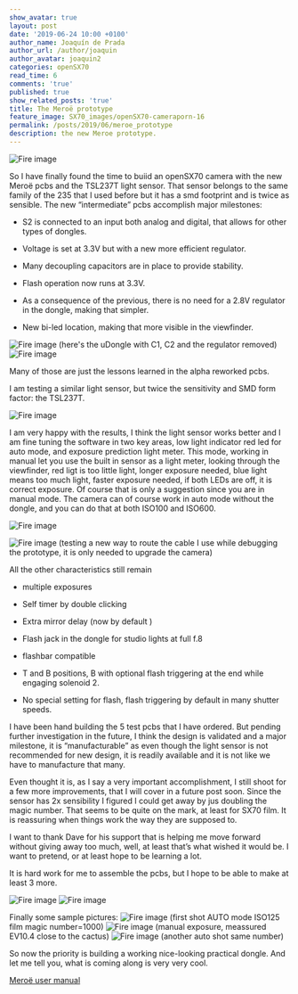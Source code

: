 ```yaml
---
show_avatar: true
layout: post
date: '2019-06-24 10:00 +0100'
author_name: Joaquín de Prada
author_url: /author/joaquin
author_avatar: joaquin2
categories: openSX70
read_time: 6
comments: 'true'
published: true
show_related_posts: 'true'
title: The Meroë prototype
feature_image: SX70_images/openSX70-cameraporn-16
permalink: /posts/2019/06/meroe_prototype
description: the new Meroe prototype.
---
```


![Fire image]({{site.url}}/{{site.baseurl}}img/2019/06/2019-06-22-meroe-test-3.jpg)

So I have finally found the time to buiid an openSX70 camera with the new Meroë pcbs and the TSL237T light sensor. That sensor belongs to the same family of the 235 that I used before but it has a smd footprint and is twice as sensible.
The new “intermediate” pcbs accomplish major milestones:

- S2 is connected to an input both analog and digital, that allows for other types of dongles.

- Voltage is set at 3.3V but with a new more efficient regulator.

- Many decoupling capacitors are in place to provide stability.

- Flash operation now runs at 3.3V.

- As a consequence of the previous, there is no need for a 2.8V regulator in the dongle, making that simpler.

- New bi-led location, making that more visible in the viewfinder.

![Fire image]({{site.url}}/{{site.baseurl}}img/2019/06/2019-06-22-meroe-test-6.jpg)
(here's the uDongle with C1, C2 and the regulator removed)
![Fire image]({{site.url}}/{{site.baseurl}}img/2019/06/2019-06-22-meroe-test-7.jpg)


Many of those are just the lessons learned in the alpha reworked pcbs.

I am testing a similar light sensor, but twice the sensitivity and SMD form factor: the TSL237T. 

![Fire image]({{site.url}}/{{site.baseurl}}img/2019/06/2019-06-22-meroe-test-5.jpg)

I am very happy with the results, I think the light sensor works better and I am fine tuning the software in two key areas, low light indicator red led for auto mode, and exposure prediction light meter. This mode, working in manual let you use the built in sensor as a light meter, looking through the viewfinder, red ligt is too little light, longer exposure needed, blue light means too much light, faster exposure needed, if both LEDs are off, it is correct exposure. Of course that is only a suggestion since you are in manual mode.
The camera can of course work in auto mode without the dongle, and you can do that at both ISO100 and ISO600.



![Fire image]({{site.url}}/{{site.baseurl}}img/2019/06/2019-06-22-meroe-test-1.jpg)

![Fire image]({{site.url}}/{{site.baseurl}}img/2019/06/2019-06-22-meroe-test-12.jpg)
(testing a new way to route the cable I use while debugging the prototype, it is only needed to upgrade the camera)

All the other characteristics still remain 


- multiple exposures

- Self timer by double clicking 

- Extra mirror delay (now by default )

- Flash jack in the dongle for studio lights at full f.8

- flashbar compatible

- T and B positions, B with optional flash triggering at the end while engaging solenoid 2.

- No special setting for flash, flash triggering by default in many shutter speeds.

I have been hand building the 5 test pcbs that I have ordered. But pending further investigation in the future, I think the design is validated and a major milestone, it is “manufacturable” as even though the light sensor is not recommended for new design, it is readily available and it is not like we have to manufacture that many.

Even thought it is, as I say a very important accomplishment, I still shoot for a few more improvements, that I will cover in a future post soon.
Since the sensor has 2x sensibility I figured I could get away by jus doubling the magic number. That seems to be quite on the mark, at least for SX70 film. It is reassuring when things work the way they are supposed to.

I want to thank Dave for his support that is helping me move forward without giving away too much, well, at least that’s what wished it would be. I want to pretend, or at least hope to be learning a lot.

It is hard work for me to assemble the pcbs, but I hope to be able to make at least 3 more.

![Fire image]({{site.url}}/{{site.baseurl}}img/2019/06/2019-06-22-meroe-test-2.jpg)
![Fire image]({{site.url}}/{{site.baseurl}}img/2019/06/2019-06-22-meroe-test-4.jpg)

Finally some sample pictures:
![Fire image]({{site.url}}/{{site.baseurl}}img/2019/06/2019-06-22-meroe-test-8.jpg)
(first shot AUTO mode ISO125 film magic number=1000)
![Fire image]({{site.url}}/{{site.baseurl}}img/2019/06/2019-06-22-meroe-test-9.jpg)
(manual exposure, meassured EV10.4 close to the cactus)
![Fire image]({{site.url}}/{{site.baseurl}}img/2019/06/2019-06-22-meroe-test-10.jpg)
(another auto shot same number)

So now the priority is building a working nice-looking practical dongle. And let me tell you, what is coming along is very very cool.

[Meroë user manual](https://github.com/openSX70/Documentation/raw/master/openSX70-manuals/openSX70%20operating%20instructions%2020190624A.pdf)